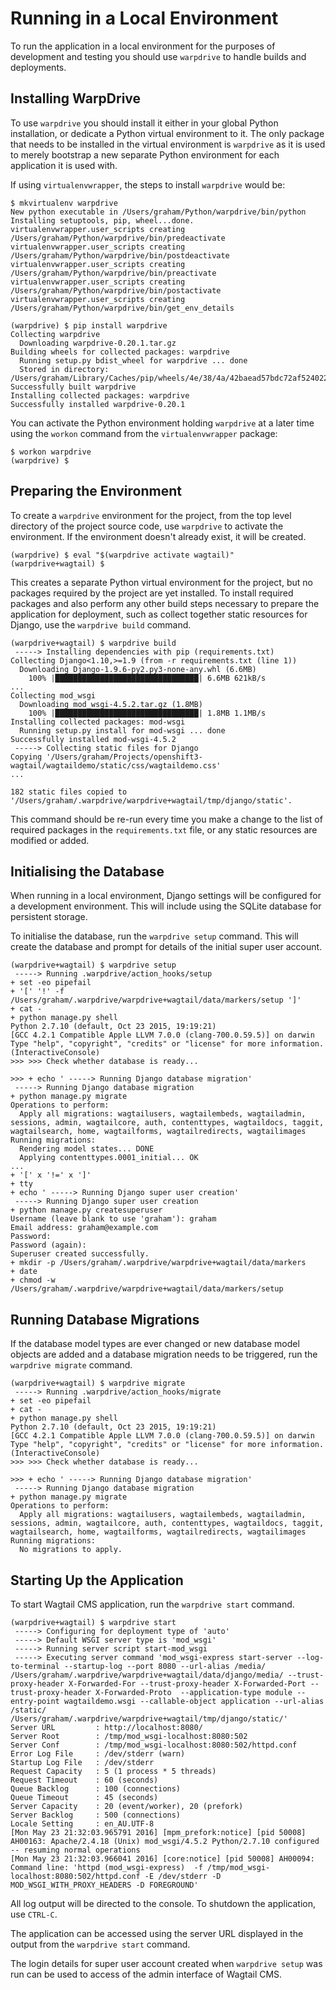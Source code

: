 # Running in a Local Environment

To run the application in a local environment for the purposes of development and testing you should use ``warpdrive`` to handle builds and deployments.


## Installing WarpDrive

To use ``warpdrive`` you should install it either in your global Python installation, or dedicate a Python virtual environment to it. The only package that needs to be installed in the virtual environment is ``warpdrive`` as it is used to merely bootstrap a new separate Python environment for each application it is used with.

If using ``virtualenvwrapper``, the steps to install ``warpdrive`` would be:

```
$ mkvirtualenv warpdrive
New python executable in /Users/graham/Python/warpdrive/bin/python
Installing setuptools, pip, wheel...done.
virtualenvwrapper.user_scripts creating /Users/graham/Python/warpdrive/bin/predeactivate
virtualenvwrapper.user_scripts creating /Users/graham/Python/warpdrive/bin/postdeactivate
virtualenvwrapper.user_scripts creating /Users/graham/Python/warpdrive/bin/preactivate
virtualenvwrapper.user_scripts creating /Users/graham/Python/warpdrive/bin/postactivate
virtualenvwrapper.user_scripts creating /Users/graham/Python/warpdrive/bin/get_env_details

(warpdrive) $ pip install warpdrive
Collecting warpdrive
  Downloading warpdrive-0.20.1.tar.gz
Building wheels for collected packages: warpdrive
  Running setup.py bdist_wheel for warpdrive ... done
  Stored in directory: /Users/graham/Library/Caches/pip/wheels/4e/38/4a/42baead57bdc72af5240220fcf9af3ccc127349c8ab45d57ba
Successfully built warpdrive
Installing collected packages: warpdrive
Successfully installed warpdrive-0.20.1
```

You can activate the Python environment holding ``warpdrive`` at a later time using the ``workon`` command from the ``virtualenvwrapper`` package:

```
$ workon warpdrive
(warpdrive) $
```

## Preparing the Environment

To create a ``warpdrive`` environment for the project, from the top level directory of the project source code, use ``warpdrive`` to activate the environment. If the environment doesn't already exist, it will be created.

```
(warpdrive) $ eval "$(warpdrive activate wagtail)"
(warpdrive+wagtail) $
```

This creates a separate Python virtual environment for the project, but no packages required by the project are yet installed. To install required packages and also perform any other build steps necessary to prepare the application for deployment, such as collect together static resources for Django, use the ``warpdrive build`` command.

```
(warpdrive+wagtail) $ warpdrive build
 -----> Installing dependencies with pip (requirements.txt)
Collecting Django<1.10,>=1.9 (from -r requirements.txt (line 1))
  Downloading Django-1.9.6-py2.py3-none-any.whl (6.6MB)
    100% |████████████████████████████████| 6.6MB 621kB/s
...
Collecting mod_wsgi
  Downloading mod_wsgi-4.5.2.tar.gz (1.8MB)
    100% |████████████████████████████████| 1.8MB 1.1MB/s
Installing collected packages: mod-wsgi
  Running setup.py install for mod-wsgi ... done
Successfully installed mod-wsgi-4.5.2
 -----> Collecting static files for Django
Copying '/Users/graham/Projects/openshift3-wagtail/wagtaildemo/static/css/wagtaildemo.css'
...

182 static files copied to '/Users/graham/.warpdrive/warpdrive+wagtail/tmp/django/static'.
```

This command should be re-run every time you make a change to the list of required packages in the ``requirements.txt`` file, or any static resources are modified or added.

## Initialising the Database

When running in a local environment, Django settings will be configured for a development environment. This will include using the SQLite database for persistent storage.

To initialise the database, run the ``warpdrive setup`` command. This will create the database and prompt for details of the initial super user account.

```
(warpdrive+wagtail) $ warpdrive setup
 -----> Running .warpdrive/action_hooks/setup
+ set -eo pipefail
+ '[' '!' -f /Users/graham/.warpdrive/warpdrive+wagtail/data/markers/setup ']'
+ cat -
+ python manage.py shell
Python 2.7.10 (default, Oct 23 2015, 19:19:21)
[GCC 4.2.1 Compatible Apple LLVM 7.0.0 (clang-700.0.59.5)] on darwin
Type "help", "copyright", "credits" or "license" for more information.
(InteractiveConsole)
>>> >>> Check whether database is ready...

>>> + echo ' -----> Running Django database migration'
 -----> Running Django database migration
+ python manage.py migrate
Operations to perform:
  Apply all migrations: wagtailusers, wagtailembeds, wagtailadmin, sessions, admin, wagtailcore, auth, contenttypes, wagtaildocs, taggit, wagtailsearch, home, wagtailforms, wagtailredirects, wagtailimages
Running migrations:
  Rendering model states... DONE
  Applying contenttypes.0001_initial... OK
...
+ '[' x '!=' x ']'
+ tty
+ echo ' -----> Running Django super user creation'
 -----> Running Django super user creation
+ python manage.py createsuperuser
Username (leave blank to use 'graham'): graham
Email address: graham@example.com
Password:
Password (again):
Superuser created successfully.
+ mkdir -p /Users/graham/.warpdrive/warpdrive+wagtail/data/markers
+ date
+ chmod -w /Users/graham/.warpdrive/warpdrive+wagtail/data/markers/setup
```

## Running Database Migrations

If the database model types are ever changed or new database model objects are added and a database migration needs to be triggered, run the ``warpdrive migrate`` command.

```
(warpdrive+wagtail) $ warpdrive migrate
 -----> Running .warpdrive/action_hooks/migrate
+ set -eo pipefail
+ cat -
+ python manage.py shell
Python 2.7.10 (default, Oct 23 2015, 19:19:21)
[GCC 4.2.1 Compatible Apple LLVM 7.0.0 (clang-700.0.59.5)] on darwin
Type "help", "copyright", "credits" or "license" for more information.
(InteractiveConsole)
>>> >>> Check whether database is ready...

>>> + echo ' -----> Running Django database migration'
 -----> Running Django database migration
+ python manage.py migrate
Operations to perform:
  Apply all migrations: wagtailusers, wagtailembeds, wagtailadmin, sessions, admin, wagtailcore, auth, contenttypes, wagtaildocs, taggit, wagtailsearch, home, wagtailforms, wagtailredirects, wagtailimages
Running migrations:
  No migrations to apply.
```

## Starting Up the Application

To start Wagtail CMS application, run the ``warpdrive start`` command.

```
(warpdrive+wagtail) $ warpdrive start
 -----> Configuring for deployment type of 'auto'
 -----> Default WSGI server type is 'mod_wsgi'
 -----> Running server script start-mod_wsgi
 -----> Executing server command 'mod_wsgi-express start-server --log-to-terminal --startup-log --port 8080 --url-alias /media/ /Users/graham/.warpdrive/warpdrive+wagtail/data/django/media/ --trust-proxy-header X-Forwarded-For --trust-proxy-header X-Forwarded-Port --trust-proxy-header X-Forwarded-Proto  --application-type module --entry-point wagtaildemo.wsgi --callable-object application --url-alias /static/ /Users/graham/.warpdrive/warpdrive+wagtail/tmp/django/static/'
Server URL         : http://localhost:8080/
Server Root        : /tmp/mod_wsgi-localhost:8080:502
Server Conf        : /tmp/mod_wsgi-localhost:8080:502/httpd.conf
Error Log File     : /dev/stderr (warn)
Startup Log File   : /dev/stderr
Request Capacity   : 5 (1 process * 5 threads)
Request Timeout    : 60 (seconds)
Queue Backlog      : 100 (connections)
Queue Timeout      : 45 (seconds)
Server Capacity    : 20 (event/worker), 20 (prefork)
Server Backlog     : 500 (connections)
Locale Setting     : en_AU.UTF-8
[Mon May 23 21:32:03.965791 2016] [mpm_prefork:notice] [pid 50008] AH00163: Apache/2.4.18 (Unix) mod_wsgi/4.5.2 Python/2.7.10 configured -- resuming normal operations
[Mon May 23 21:32:03.966041 2016] [core:notice] [pid 50008] AH00094: Command line: 'httpd (mod_wsgi-express)  -f /tmp/mod_wsgi-localhost:8080:502/httpd.conf -E /dev/stderr -D MOD_WSGI_WITH_PROXY_HEADERS -D FOREGROUND'
```

All log output will be directed to the console. To shutdown the application, use ``CTRL-C``.

The application can be accessed using the server URL displayed in the output from the ``warpdrive start`` command.

The login details for super user account created when ``warpdrive setup`` was run can be used to access of the admin interface of Wagtail CMS.